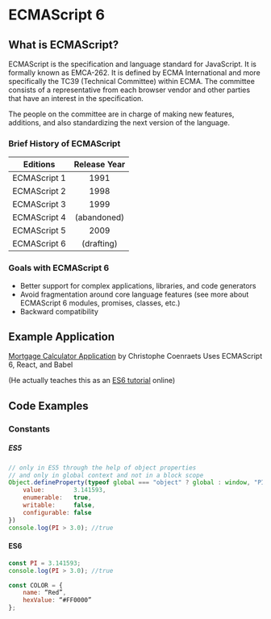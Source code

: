 # ECMAScript 6

## What is ECMAScript?

ECMAScript is the specification and language standard for JavaScript.  It is formally known as EMCA-262.  It is defined by ECMA International and more specifically the TC39 (Technical Committee) within ECMA.  The committee consists of a representative from each browser vendor and other parties that have an interest in the specification.

The people on the committee are in charge of making new features, additions, and also standardizing the next version of the language.  

### Brief History of ECMAScript

| Editions      | Release Year  |
| ------------- |:-------------:|
| ECMAScript 1  | 1991          |
| ECMAScript 2  | 1998          |
| ECMAScript 3  | 1999          |
| ECMAScript 4  | (abandoned)   |
| ECMAScript 5  | 2009          |
| ECMAScript 6  | (drafting)    |

### Goals with ECMAScript 6

* Better support for complex applications, libraries, and code generators
* Avoid fragmentation around core language features (see more about ECMAScript 6 modules, promises, classes, etc.)
* Backward compatibility

## Example Application

[Mortgage Calculator Application](http://coenraets.org/apps/react-mortgage-calc/) by Christophe Coenraets
Uses ECMAScript 6, React, and Babel

(He actually teaches this as an [ES6 tutorial](http://coenraets.org/blog/2015/07/building-react-applications-with-babel-ecmascript-6-and-modules/) online)

## Code Examples

### Constants

##### ES5
```JavaScript
// only in ES5 through the help of object properties
// and only in global context and not in a block scope
Object.defineProperty(typeof global === "object" ? global : window, "PI", {
    value:        3.141593,
    enumerable:   true,
    writable:     false,
    configurable: false
})
console.log(PI > 3.0); //true
```

#### ES6
```JavaScript
const PI = 3.141593;
console.log(PI > 3.0); //true

const COLOR = {
    name: “Red”,
    hexValue: “#FF0000”
};
```